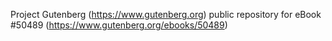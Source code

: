 Project Gutenberg (https://www.gutenberg.org) public repository for eBook #50489 (https://www.gutenberg.org/ebooks/50489)
